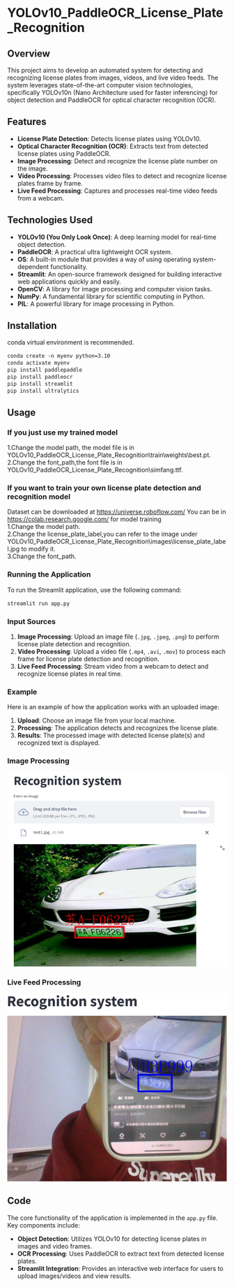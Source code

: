 # YOLOv10_PaddleOCR_License_Plate_Recognition 

## Overview

This project aims to develop an automated system for detecting and recognizing license plates from images, videos, and live video feeds. The system leverages state-of-the-art computer vision technologies, specifically YOLOv10n (Nano Architecture used for faster inferencing) for object detection and PaddleOCR for optical character recognition (OCR). 

## Features

- **License Plate Detection**:  Detects license plates using YOLOv10.
- **Optical Character Recognition (OCR)**:  Extracts text from detected license plates using PaddleOCR.
- **Image Processing**:  Detect and recognize the license plate number on the image.
- **Video Processing**:  Processes video files to detect and recognize license plates frame by frame.
- **Live Feed Processing**:  Captures and processes real-time video feeds from a webcam.

## Technologies Used

- **YOLOv10 (You Only Look Once)**:  A deep learning model for real-time object detection.
- **PaddleOCR**:  A practical ultra lightweight OCR system.
- **OS**: A built-in module that provides a way of using operating system-dependent functionality.
- **Streamlit**:  An open-source framework designed for building interactive web applications quickly and easily. 
- **OpenCV**:  A library for image processing and computer vision tasks.
- **NumPy**:  A fundamental library for scientific computing in Python.
- **PIL**: A powerful library for image processing in Python.

## Installation

conda virtual environment is recommended. 
```
conda create -n myenv python=3.10
conda activate myenv
pip install paddlepaddle
pip install paddleocr
pip install streamlit
pip install ultralytics
```

## Usage

### If you just use my trained model

1.Change the model path, the model file is in YOLOv10_PaddleOCR_License_Plate_Recognition\train\weights\best.pt.
2.Change the font_path,the font file is in YOLOv10_PaddleOCR_License_Plate_Recognition\simfang.ttf.

### If you want to train your own license plate detection and recognition model

Dataset can be downloaded at https://universe.roboflow.com/
You can be in https://colab.research.google.com/ for model training  
1.Change the model path.    
2.Change the license_plate_label,you can refer to the image under YOLOv10_PaddleOCR_License_Plate_Recognition\images\license_plate_label.jpg to modify it.   
3.Change the font_path.  

### Running the Application

To run the Streamlit application, use the following command:

```bash
streamlit run app.py
```

### Input Sources

1. **Image Processing**: Upload an image file (`.jpg`, `.jpeg`, `.png`) to perform license plate detection and recognition.
2. **Video Processing**: Upload a video file (`.mp4`, `.avi`, `.mov`) to process each frame for license plate detection and recognition.
3. **Live Feed Processing**: Stream video from a webcam to detect and recognize license plates in real time.

### Example

Here is an example of how the application works with an uploaded image:

1. **Upload**: Choose an image file from your local machine.
2. **Processing**: The application detects and recognizes the license plate.
3. **Results**: The processed image with detected license plate(s) and recognized text is displayed.

### Image Processing

![LP-output](https://github.com/2219323130/YOLOv10_PaddleOCR_License_Plate_Recognition/blob/main/images/output_image_processing.jpg)

### Live Feed Processing

![LP-output](https://github.com/2219323130/YOLOv10_PaddleOCR_License_Plate_Recognition/blob/main/images/output_live_feed_processing.jpg)

## Code

The core functionality of the application is implemented in the `app.py` file. Key components include:

- **Object Detection**: Utilizes YOLOv10 for detecting license plates in images and video frames.
- **OCR Processing**: Uses PaddleOCR to extract text from detected license plates.
- **Streamlit Integration**: Provides an interactive web interface for users to upload images/videos and view results.
